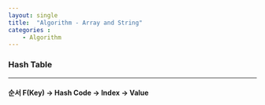 ```yaml
---
layout: single
title:  "Algorithm - Array and String"
categories : 
    - Algorithm
---
```


### Hash Table
---

#### 순서 F(Key) -> Hash Code -> Index -> Value 